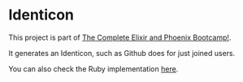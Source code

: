 # Identicon

This project is part of [The Complete Elixir and Phoenix Bootcamp!](https://www.udemy.com/the-complete-elixir-and-phoenix-bootcamp-and-tutorial).

It generates an Identicon, such as Github does for just joined users.

You can also check the Ruby implementation [here](https://github.com/mfbmina/ruby-identicon).
